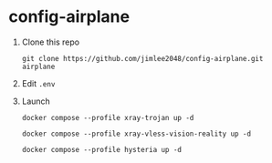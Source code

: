 # config-airplane

1. Clone this repo
    ```shell
    git clone https://github.com/jimlee2048/config-airplane.git airplane
    ```

2. Edit `.env`

3. Launch
    ```shell
    docker compose --profile xray-trojan up -d
    ```

    ```shell
    docker compose --profile xray-vless-vision-reality up -d
    ```

    ```shell
    docker compose --profile hysteria up -d
    ```